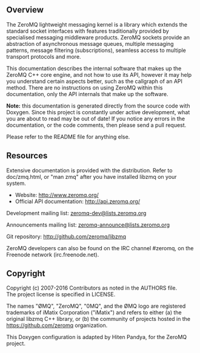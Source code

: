 ## Overview

The ZeroMQ lightweight messaging kernel is a library which extends the
standard socket interfaces with features traditionally provided by
specialised messaging middleware products. ZeroMQ sockets provide an
abstraction of asynchronous message queues, multiple messaging patterns,
message filtering (subscriptions), seamless access to multiple transport
protocols and more.

This documentation describes the internal software that makes up the
ZeroMQ C++ core engine, and not how to use its API, however it may help
you understand certain aspects better, such as the callgraph of an API method.
There are no instructions on using ZeroMQ within this documentation, only
the API internals that make up the software.

**Note:** this documentation is generated directly from the source code with
Doxygen. Since this project is constantly under active development, what you
are about to read may be out of date! If you notice any errors in the
documentation, or the code comments, then please send a pull request.

Please refer to the README file for anything else.
## Resources

Extensive documentation is provided with the distribution. Refer to
doc/zmq.html, or "man zmq" after you have installed libzmq on your system.

* Website: http://www.zeromq.org/
* Official API documentation: http://api.zeromq.org/

Development mailing list: zeromq-dev@lists.zeromq.org

Announcements mailing list: zeromq-announce@lists.zeromq.org

Git repository: http://github.com/zeromq/libzmq

ZeroMQ developers can also be found on the IRC channel \#zeromq, on the
Freenode network (irc.freenode.net).

## Copyright
Copyright (c) 2007-2016 Contributors as noted in the AUTHORS file.  
The project license is specified in LICENSE.

The names "ØMQ", "ZeroMQ", "0MQ", and the ØMQ logo are registered trademarks
of iMatix Corporation ("iMatix") and refers to either (a) the original libzmq
C++ library, or (b) the community of projects hosted in the
https://github.com/zeromq organization.

This Doxygen configuration is adapted by Hiten Pandya, for the ZeroMQ project.
